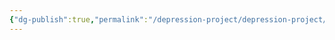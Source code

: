 ```yaml
---
{"dg-publish":true,"permalink":"/depression-project/depression-project/","tags":["depression"]}
---
```




